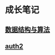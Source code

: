 # 成长笔记
## [数据结构与算法](https://github.com/pigXu/pig/blob/master/algo/README.md)
## [auth2](https://github.com/pigXu/pig/blob/master/auth2)